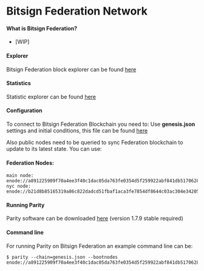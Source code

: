 # Bitsign Federation Network

#### What is Bitsign Federation?
- [WIP]


#### Explorer
Bitsign Federation block explorer can be found [here](https://explorer.bitsign.io)

#### Statistics
Statistic explorer can be found [here](https://stats.bitsign.io)

#### Configuration

To connect to Bitsign Federation Blockchain you need to:
Use **genesis.json** settings and initial conditions, this file can be found [here](https://github.com/cryptol0g1c/bitsign-federation/blob/master/genesis.json)

Also public nodes need to be queried to sync Federation blockchain to update to its latest state.
You can use:

#### Federation Nodes:
```
main node: enode://a891225909f70a4ee3f40c1dac05da763fe0354d5f259922abf841db51706283d2957c09fc7266e5f4633583a34dbef3f38a769eb35551788740a06e387dfa2a@159.203.176.160:30303
nyc node: enode://b21d8b85165319a86c822dadcd51fbaf1aca3fe7854df8644c03ac304e34205d31d44d0eac7dd6366a8f8a621eeb2198d9644090d59771148fb3ac92630d2dd6@198.211.100.127:30303

```

#### Running Parity

Parity software can be downloaded [here](https://github.com/paritytech/parity/releases/tag/v1.7.9) (version 1.7.9 stable required)


#### Command line 

For running Parity on Bitsign Federation an example command line can be:
```
$ parity --chain=genesis.json --bootnodes enode://a891225909f70a4ee3f40c1dac05da763fe0354d5f259922abf841db51706283d2957c09fc7266e5f4633583a34dbef3f38a769eb35551788740a06e387dfa2a@159.203.176.160:30303
```
